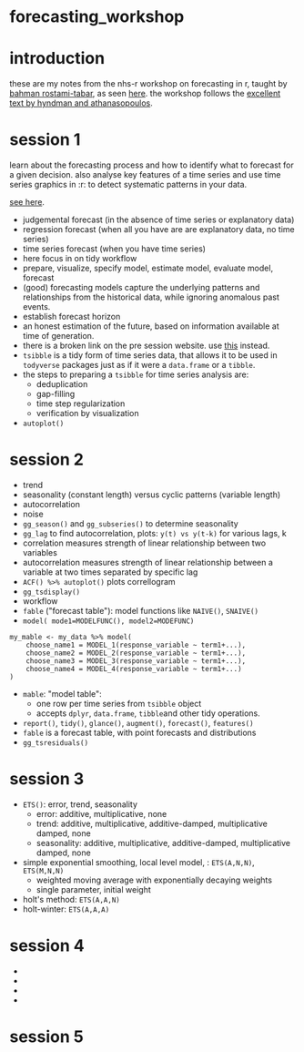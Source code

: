 forecasting_workshop
===
# introduction
these are my notes from the nhs-r workshop on forecasting in r,  taught by [bahman rostami-tabar](https://twitter.com/bahman_R_T), as seen  [here](https://nhs-forecasting.netlify.app). the workshop follows the [excellent text by hyndman and athanasopoulos](https://otexts.com/fpp3/).

# session 1
learn about the forecasting process and how to identify what to forecast for a given decision.
also analyse key features of a time series and use time series graphics in :r: to detect systematic patterns in your data.

[see here](https://nhs-forecasting.netlify.app/post/01-week/).

- judgemental forecast (in the absence of time series or explanatory data)
- regression forecast (when all you have are are explanatory data, no time series)
- time series forecast (when you have time series)
- here focus in on tidy workflow
- prepare, visualize, specify model, estimate model, evaluate model, forecast
- (good) forecasting models capture the underlying patterns and relationships from the historical data, while ignoring anomalous past events.
- establish forecast horizon	
- an honest estimation of the future, based on information available at time of generation.
- there is a broken link on the pre session website. use [this](https://nhs-forecasting.netlify.app/slides/1.1-prepare_data_tsibble.pdf) instead.
- `tsibble` is a tidy form of time series data, that allows it to be used in `todyverse` packages just as if it were a `data.frame` or a `tibble`.
- the steps to preparing a `tsibble` for time series analysis are:
	+ deduplication
	+ gap-filling
	+ time step regularization
	+ verification by visualization
- `autoplot()`
# session 2
- trend
- seasonality (constant length) versus cyclic patterns (variable length)
- autocorrelation
- noise
- `gg_season()` and `gg_subseries()` to determine seasonality 
- `gg_lag` to find autocorrelation, plots: `y(t) vs y(t-k)` for various lags, k
- correlation measures strength of linear relationship between two variables
- autocorrelation measures strength of linear relationship between a variable at two times separated by specific lag
- `ACF() %>% autoplot()` plots correllogram
- `gg_tsdisplay()`
- workflow
- `fable` ("forecast table"): model functions like `NAIVE()`, `SNAIVE()`
- `model( mode1=MODELFUNC(), model2=MODEFUNC)`
```
my_mable <- my_data %>% model(
	choose_name1 = MODEL_1(response_variable ~ term1+...), 
	choose_name2 = MODEL_2(response_variable ~ term1+...), 
	choose_name3 = MODEL_3(response_variable ~ term1+...), 
	choose_name4 = MODEL_4(response_variable ~ term1+...)
)
```

- `mable`: "model table":
	+ one row per time series from `tsibble` object
	+ accepts `dplyr`, `data.frame`, `tibble`and other tidy operations.
- `report()`, `tidy()`, `glance()`, `augment()`, `forecast()`, `features()`
-  `fable` is a forecast table, with point forecasts and distributions
- `gg_tsresiduals()`

# session 3
- `ETS()`: error, trend, seasonality
	+ error: additive, multiplicative, none
	+ trend: additive, multiplicative, additive-damped, multiplicative damped, none
	+ seasonality: additive, multiplicative, additive-damped, multiplicative damped, none
- simple exponential smoothing, local level model, : `ETS(A,N,N)`, `ETS(M,N,N)`
	+ weighted moving average with exponentially decaying weights
	+ single parameter, initial weight
- holt's method: `ETS(A,A,N)`
- holt-winter: `ETS(A,A,A)`
# session 4
- 
-
- 
- 
# session 5
